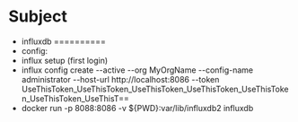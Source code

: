 Subject
=======
* influxdb
==========
* config: 
* influx setup (first login)
* influx config create --active --org MyOrgName --config-name administrator --host-url http://localhost:8086 --token UseThisToken_UseThisToken_UseThisToken_UseThisToken_UseThisToken_UseThisToken_UseThisT==
* docker run -p 8088:8086 -v ${PWD}:var/lib/influxdb2 influxdb